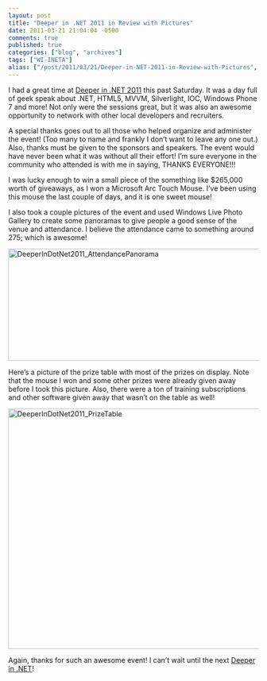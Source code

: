 ```yaml
---
layout: post
title: "Deeper in .NET 2011 in Review with Pictures"
date: 2011-03-21 21:04:04 -0500
comments: true
published: true
categories: ["blog", "archives"]
tags: ["WI-INETA"]
alias: ["/post/2011/03/21/Deeper-in-NET-2011-in-Review-with-Pictures", "/post/2011/03/21/deeper-in-net-2011-in-review-with-pictures"]
---
```

<!-- more -->
<p>I had a great time at <a href="http://deeperin.net" target="_blank">Deeper in .NET 2011</a> this past Saturday. It was a day full of geek speak about .NET, HTML5, MVVM, Silverlight, IOC, Windows Phone 7 and more! Not only were the sessions great, but it was also an awesome opportunity to network with other local developers and recruiters.</p>  <p>A special thanks goes out to all those who helped organize and administer the event! (Too many to name and frankly I don’t want to leave any one out.) Also, thanks must be given to the sponsors and speakers. The event would have never been what it was without all their effort! I’m sure everyone in the community who attended is with me in saying, THANKS EVERYONE!!!</p>  <p>I was lucky enough to win a small piece of the something like $265,000 worth of giveaways, as I won a Microsoft Arc Touch Mouse. I’ve been using this mouse the last couple of days, and it is one sweet mouse!</p>  <p>I also took a couple pictures of the event and used Windows Live Photo Gallery to create some panoramas to give people a good sense of the venue and attendance. I believe the attendance came to something around 275; which is awesome!</p>  <p><a href="/images/postsDeeperInDotNet2011_AttendancePanorama.png"><img style="background-image: none; border-bottom: 0px; border-left: 0px; padding-left: 0px; padding-right: 0px; display: inline; border-top: 0px; border-right: 0px; padding-top: 0px" title="DeeperInDotNet2011_AttendancePanorama" border="0" alt="DeeperInDotNet2011_AttendancePanorama" src="/images/postsDeeperInDotNet2011_AttendancePanorama_thumb.png" width="644" height="226" /></a></p>  <p>Here’s a picture of the prize table with most of the prizes on display. Note that the mouse I won and some other prizes were already given away before I took this picture. Also, there were a ton of training subscriptions and other software given away that wasn’t on the table as well!</p>  <p><a href="/images/postsDeeperInDotNet2011_PrizeTable.png"><img style="background-image: none; border-bottom: 0px; border-left: 0px; padding-left: 0px; padding-right: 0px; display: inline; border-top: 0px; border-right: 0px; padding-top: 0px" title="DeeperInDotNet2011_PrizeTable" border="0" alt="DeeperInDotNet2011_PrizeTable" src="/images/postsDeeperInDotNet2011_PrizeTable_thumb.png" width="644" height="484" /></a></p>  <p>Again, thanks for such an awesome event! I can’t wait until the next <a href="http://deeperin.net" target="_blank">Deeper in .NET</a>!</p>
